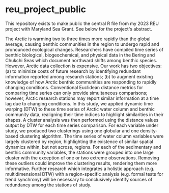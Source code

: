 # reu_project_public

This repository exists to make public the central R file from my 2023 REU project with Maryland Sea Grant. See below for the project's abstract.

The Arctic is warming two to three times more rapidly than the global average, causing benthic communities in the region to undergo rapid and pronounced ecological changes. Researchers have compiled time series of benthic biological, biogeochemical, and physical data in the Bering and Chukchi Seas which document northward shifts among benthic species. However, Arctic data collection is expensive. Our work has two objectives: (a) to minimize costs of future research by identifying redundant information reported among research stations; (b) to augment existing knowledge of how Arctic benthic communities are responding to rapidly changing conditions. Conventional Euclidean distance metrics for comparing time series can only provide simultaneous comparisons; however, Arctic research stations may report similar information at a time lag due to changing conditions. In this study, we applied dynamic time warping (DTW) to these time series of Arctic water column and benthic community data, realigning their time indices to highlight similarities in their shapes. A cluster analysis was then performed using the distance values output by DTW for each time series comparison. For each variable under study, we produced two clusterings using one globular and one density-based clustering algorithm. The time series of water column variables were largely clustered by region, highlighting the existence of similar spatial dynamics within, but not across, regions. For each of the sedimentary and benthic community variables, the stations were grouped into one large cluster with the exception of one or two extreme observations. Removing these outliers could improve the clustering results, rendering them more informative. Further research which integrates a holistic approach (e.g. multidimensional DTW) with a region-specific analysis (e.g. formal tests for trend synchrony) will be necessary to conclusively identify sources of redundancy among the stations of study.
